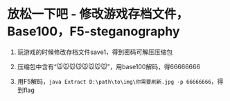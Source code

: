 # 放松一下吧 - 修改游戏存档文件，Base100，F5-steganography

1. 玩游戏的时候修改存档文件save1，得到密码可解压压缩包  

2. 压缩包中含有“🐭🐭🐭🐭🐭🐭🐭🐭”，用base100解码，得66666666  

3. 用F5解码，`java Extract D:\path\to\img\你需要刷新.jpg -p 66666666`，得到flag  